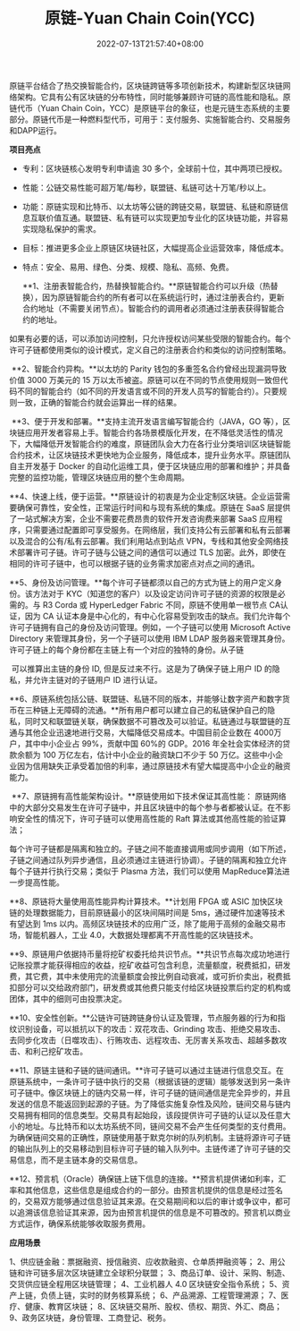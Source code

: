 ﻿---
weight: 
title: "原链-Yuan Chain Coin(YCC)"
description: "原链平台结合了热交换智能合约，区块链跨链等多项创新技术，构建新型区块链网络架构。它具有公有区块链的分布特性，同时能够兼顾许可链的高性能和隐私。原链代币（Yuan Chain Coin，YCC）是原链平台的象征，也是元链生态系统的主要部分。原链代币是一种燃料型代币，可用于：支付服务、实施智能合约、交易服务和DAPP运行。"
date: 2022-07-13T21:57:40+08:00
lastmod: 2022-07-13T16:45:40+08:00
draft: false
authors: ["yangsi"]
featuredImage: "yuanlian-yuan-chain-coinycc.webp"
link: "https://yuan.org/home     https://www.bibiqing.com/coindetails/yuanchaincoin"
tags: ["数字代币","原链-Yuan Chain Coin(YCC)"]
categories: ["navigation"]
navigation: ["数字代币"]
lightgallery: true
toc: true
pinned: false
recommend: false
recommend1: false
---
原链平台结合了热交换智能合约，区块链跨链等多项创新技术，构建新型区块链网络架构。它具有公有区块链的分布特性，同时能够兼顾许可链的高性能和隐私。原链代币（Yuan Chain Coin，YCC）是原链平台的象征，也是元链生态系统的主要部分。原链代币是一种燃料型代币，可用于：支付服务、实施智能合约、交易服务和DAPP运行。

**项目亮点**

- 专利：区块链核心发明专利申请逾 30 多个，全球前十位，其中两项已授权。

- 性能：公链交易性能可超万笔/每秒，联盟链、私链可达十万笔/秒以上。

- 功能：原链实现和比特币、以太坊等公链的跨链交易，联盟链、私链和原链信息互联价值互通。联盟链、私有链可以实现更加专业化的区块链功能，并容易实现隐私保护的需求。

- 目标：推进更多企业上原链区块链社区，大幅提高企业运营效率，降低成本。

- 特点：安全、易用、绿色、分类、规模、隐私、高频、免费。

  
  
  **1、注册表智能合约，热替换智能合约。**原链智能合约可以升级（热替换），因为原链智能合约的所有者可以在系统运行时，通过注册表合约，更新合约地址（不需要关闭节点）。智能合约的调用者必须通过注册表获得智能合约的地址。

​       如果有必要的话，可以添加访问控制，只允许授权访问某些受限的智能合约。每个许可子链都使用类似的设计模式，定义自己的注册表合约和类似的访问控制策略。

​     **2、智能合约异构。**以太坊的 Parity 钱包的多重签名合约曾经出现漏洞导致价值 3000 万美元的 15 万以太币被盗。原链可以在不同的节点使用规则一致但代码不同的智能合约（如不同的开发语言或不同的开发人员写的智能合约）。只要规则一致，正确的智能合约就会运算出一样的结果。

​    **3、便于开发和部署。**支持主流开发语言编写智能合约（JAVA，GO 等），区块链应用开发者容易上手。智能合约各场景模版化开发，在不降低灵活性的情况下，大幅降低开发智能合约的难度，原链团队会大力在各行业分类培训区块链智能合约技术，让区块链技术更快地为企业服务，降低成本，提升业务水平。原链团队自主开发基于 Docker 的自动化运维工具，便于区块链应用的部署和维护；并具备完整的监控功能，管理区块链应用的整个生命周期。

​     **4、快速上线，便于运营。**原链设计的初衷是为企业定制区块链。企业运营需要确保可靠性，安全性，正常运行时间和与现有系统的集成。原链在 SaaS 层提供了一站式解决方案，企业不需要花费昂贵的软件开发咨询费来部署 SaaS 应用程序，只需要通过配置即可享受服务。在网络层，我们支持公有云部署和私有云部署以及混合的公有/私有云部署。我们利用站点到站点 VPN，专线和其他安全网络技术部署许可子链。许可子链与公链之间的通信可以通过 TLS 加密。此外，即使在相同的许可子链中，也可以根据子链的业务需求加密点对点之间的通讯。

​    **5、身份及访问管理。**每个许可子链都须以自己的方式为链上的用户定义身份。该方法对于 KYC（知道您的客户）以及设定访问许可子链的资源的权限是必需的。与 R3 Corda 或 HyperLedger Fabric 不同，原链不使用单一根节点 CA认证，因为 CA 认证本身是中心化的，有中心化容易受到攻击的缺点。我们允许每个许可子链拥有自己的身份及访问管理。例如，一个子链可以使用 Microsoft Active Directory 来管理其身份，另一个子链可以使用 IBM LDAP 服务器来管理其身份。许可子链上的每个身份都在主链上有一个对应的独特的身份。从子链

​    可以推算出主链的身份 ID, 但是反过来不行。这是为了确保子链上用户 ID 的隐私，并允许主链对的子链用户 ID 进行认证。

​     **6、原链系统包括公链、联盟链、私链不同的版本，并能够让数字资产和数字货币在三种链上无障碍的流通。**所有用户都可以建立自己的私链保护自己的隐私，同时又和联盟链关联，确保数据不可篡改及可以验证。私链通过与联盟链的互通与其他企业迅速地进行交易，大幅降低交易成本。中国目前企业数在 4000万户，其中中小企业占 99%，贡献中国 60%的 GDP。2016 年全社会实体经济的贷款余额为 100 万亿左右，估计中小企业的融资缺口不少于 50 万亿。这些中小企业因为信用缺失正承受着加倍的利率，通过原链技术有望大幅提高中小企业的融资能力。

​     **7、原链拥有高性能架构设计。**原链使用如下技术保证其高性能：
原链网络中的大部分交易发生在许可子链中，并且区块链中的每个参与者都被认证。在不影响安全性的情况下，许可子链可以使用高性能的 Raft 算法或其他高性能的验证算法；

每个许可子链都是隔离和独立的。子链之间不能直接调用或同步调用（如下所述，子链之间通过队列异步通信，且必须通过主链进行协调）。子链的隔离和独立允许每个子链并行执行交易；类似于 Plasma 方法，我们可以使用 MapReduce算法进一步提高性能。

  **8、原链将大量使用高性能异构计算技术。**计划用 FPGA 或 ASIC 加快区块链的处理数据能力，目前原链最小的区块间隔时间是 5ms，通过硬件加速等技术有望达到 1ms 以内。高频区块链技术的应用广泛，除了能用于高频的金融交易市场，智能机器人，工业 4.0，大数据处理都离不开高性能的区块链技术。

  **9、原链用户依据持币量将挖矿权委托给共识节点。**共识节点每次成功地进行记账投票才能获得相应的收益，挖矿收益可包含利息，流量额度，税费抵扣，研发费，其它费，其中未使用完的流量额度会按比例自动衰减，或可折价卖出，税费抵扣部分可以交给政府部门，研发费或其他费只能支付给区块链投票后约定的机构或团体，其中的细则可由投票决定。

  **10、安全性创新。**公链许可链跨链身份认证及管理，节点服务器的行为和指纹识别设备，可以抵抗以下的攻击：双花攻击、Grinding 攻击、拒绝交易攻击、去同步化攻击（日噬攻击）、行贿攻击、远程攻击、无厉害关系攻击、超越多数攻击、和利己挖矿攻击。

  **11、原链主链和子链的链间通讯。**许可子链可以通过主链进行信息交互。在原链系统中，一条许可子链中执行的交易（根据该链的逻辑）能够发送到另一条许可子链中。像区块链上的链内交易一样，许可子链的链间通信是完全异步的，并且发送的信息不能返回到起源的子链。为了降低实施复杂性及风险，链间交易与链内交易拥有相同的信息类型。交易具有起始段，该段提供许可子链的认证以及任意大小的地址。与比特币和以太坊系统不同，链间交易不会产生任何类型的支付费用。为确保链间交易的正确性，原链使用基于默克尔树的队列机制。主链将源许可子链的输出队列上的交易移动到目标许可子链的输入队列中。主链传递了许可子链的交易信息，而不是主链本身的交易信息。

  **12、预言机（Oracle）确保链上链下信息的连接。**预言机提供诸如利率，汇率和其他信息，这些信息是组成合约的一部分。由预言机提供的信息是经过签名的，交易双方能够通过信息验证其来源。在交易期间和以后的审计或争议中，都可以追溯该信息验证其来源，因为由预言机提供的信息是不可篡改的。预言机以商业方式运作，确保系统能够收取服务费用。

**应用场景**

1、供应链金融：票据融资、授信融资、应收款融资、仓单质押融资等；
2、用公链和许可链多层次区块链建立全球积分联盟；
3、商品订单、设计、采购、制造、交货供应链全程用区块链管理；
4、工业机器人 4.0 区块链安全指令系统；
5、资产上链，负债上链，实时的财务核算系统；
6、产品溯源、工程管理溯源；
7、医疗、健康、教育区块链；
8、区块链交易所、股权、债权、期货、外汇、商品；
9、政务区块链，身份管理、工商登记、税务。
